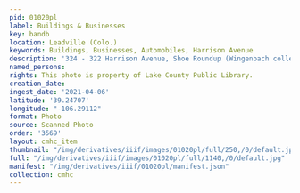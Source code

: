 ```yaml
---
pid: 01020pl
label: Buildings & Businesses
key: bandb
location: Leadville (Colo.)
keywords: Buildings, Businesses, Automobiles, Harrison Avenue
description: '324 - 322 Harrison Avenue, Shoe Roundup (Wingenbach collection) '
named_persons: 
rights: This photo is property of Lake County Public Library.
creation_date: 
ingest_date: '2021-04-06'
latitude: '39.24707'
longitude: "-106.29112"
format: Photo
source: Scanned Photo
order: '3569'
layout: cmhc_item
thumbnail: "/img/derivatives/iiif/images/01020pl/full/250,/0/default.jpg"
full: "/img/derivatives/iiif/images/01020pl/full/1140,/0/default.jpg"
manifest: "/img/derivatives/iiif/01020pl/manifest.json"
collection: cmhc
---
```


